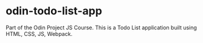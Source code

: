 # odin-todo-list-app
Part of the Odin Project JS Course. This is a Todo List application built using HTML, CSS, JS, Webpack.
